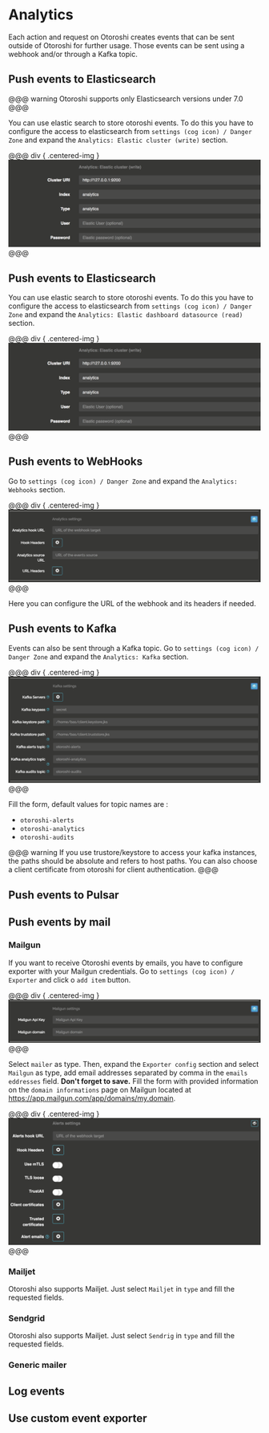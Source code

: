 # Analytics

Each action and request on Otoroshi creates events that can be sent outside of Otoroshi for further usage. Those events can be sent using a webhook and/or through a Kafka topic.
<!-- TODO: explain DataExporters -->

## Push events to Elasticsearch

<!-- FIXME: plus d'actualité -->
@@@ warning
Otoroshi supports only Elasticsearch versions under 7.0
@@@

You can use elastic search to store otoroshi events. To do this you have to configure the access to elasticsearch from `settings (cog icon) / Danger Zone` and expand the `Analytics: Elastic cluster (write)` section.

@@@ div { .centered-img }
<img src="../img/push-to-elastic.png" />
@@@

## Push events to Elasticsearch

You can use elastic search to store otoroshi events. To do this you have to configure the access to elasticsearch from `settings (cog icon) / Danger Zone` and expand the `Analytics: Elastic dashboard datasource (read)` section.

@@@ div { .centered-img }
<img src="../img/push-to-elastic.png" />
@@@

## Push events to WebHooks

Go to `settings (cog icon) / Danger Zone` and expand the `Analytics: Webhooks` section.

@@@ div { .centered-img }
<img src="../img/danger-zone-4-analytics.png" />
@@@

Here you can configure the URL of the webhook and its headers if needed.

## Push events to Kafka

Events can also be sent through a Kafka topic. Go to `settings (cog icon) / Danger Zone` and expand the `Analytics: Kafka` section.

@@@ div { .centered-img }
<img src="../img/danger-zone-5-kafka.png" />
@@@

Fill the form, default values for topic names are :

* `otoroshi-alerts`
* `otoroshi-analytics`
* `otoroshi-audits`

@@@ warning
If you use trustore/keystore to access your kafka instances, the paths should be absolute and refers to host paths. You can also choose a client certificate from otoroshi for client authentication.
@@@

## Push events to Pulsar
<!-- TODO -->

## Push events by mail
### Mailgun

If you want to receive Otoroshi events by emails, you have to configure exporter with your Mailgun credentials. Go to `settings (cog icon) / Exporter` and click o  `add item` button.

<!-- TODO: ew scree capture -->
@@@ div { .centered-img }
<img src="../img/danger-zone-9-mailgun.png" />
@@@

Select `mailer` as type.
Then, expand the `Exporter config` section and select `Mailgun` as type, add email addresses separated by comma in the `emails eddresses` field. **Don't forget to save.**
Fill the form with provided information on the `domain informations` page on Mailgun located at https://app.mailgun.com/app/domains/my.domain.

<!-- TODO: update screen capture -->
@@@ div { .centered-img }
<img src="../img/danger-zone-6-alerts.png" />
@@@

### Mailjet

Otoroshi also supports Mailjet. Just select `Mailjet` in `type` and fill the requested fields.

### Sendgrid
Otoroshi also supports Mailjet. Just select `Sendrig` in `type` and fill the requested fields.

### Generic mailer

## Log events
<!-- TODO -->

## Use custom event exporter
<!-- TODO -->
